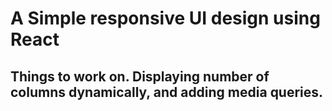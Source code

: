 # A Simple responsive UI design using React

## Things to work on.  Displaying number of columns dynamically, and adding media queries.
